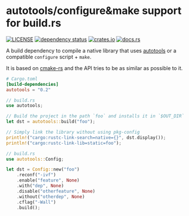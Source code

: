 # autotools/configure&make support for build.rs

[![LICENSE](https://img.shields.io/badge/license-MIT-blue.svg)](LICENSE)
[![dependency status](https://deps.rs/repo/github/lu-zero/autotools-rs/status.svg)](https://deps.rs/repo/github/lu-zero/autotools-rs)
[![crates.io](https://img.shields.io/crates/v/autotools.svg?style=flat)](https://crates.io/crates/autotools)
[![docs.rs](https://docs.rs/autotools/badge.svg)](https://docs.rs/autotools)

A build dependency to compile a native library that uses [autotools][1] or
a compatible `configure` script + `make`.

It is based on [cmake-rs](https://github.com/alexcrichton/cmake-rs) and
the API tries to be as similar as possible to it.

``` toml
# Cargo.toml
[build-dependencies]
autotools = "0.2"
```

``` rust
// build.rs
use autotools;

// Build the project in the path `foo` and installs it in `$OUT_DIR`
let dst = autotools::build("foo");

// Simply link the library without using pkg-config
println!("cargo:rustc-link-search=native={}", dst.display());
println!("cargo:rustc-link-lib=static=foo");
```

``` rust
// build.rs
use autotools::Config;

let dst = Config::new("foo")
    .reconf("-ivf")
    .enable("feature", None)
    .with("dep", None)
    .disable("otherfeature", None)
    .without("otherdep", None)
    .cflag("-Wall")
    .build();
```

[1]: https://www.gnu.org/software/autoconf/autoconf.html
